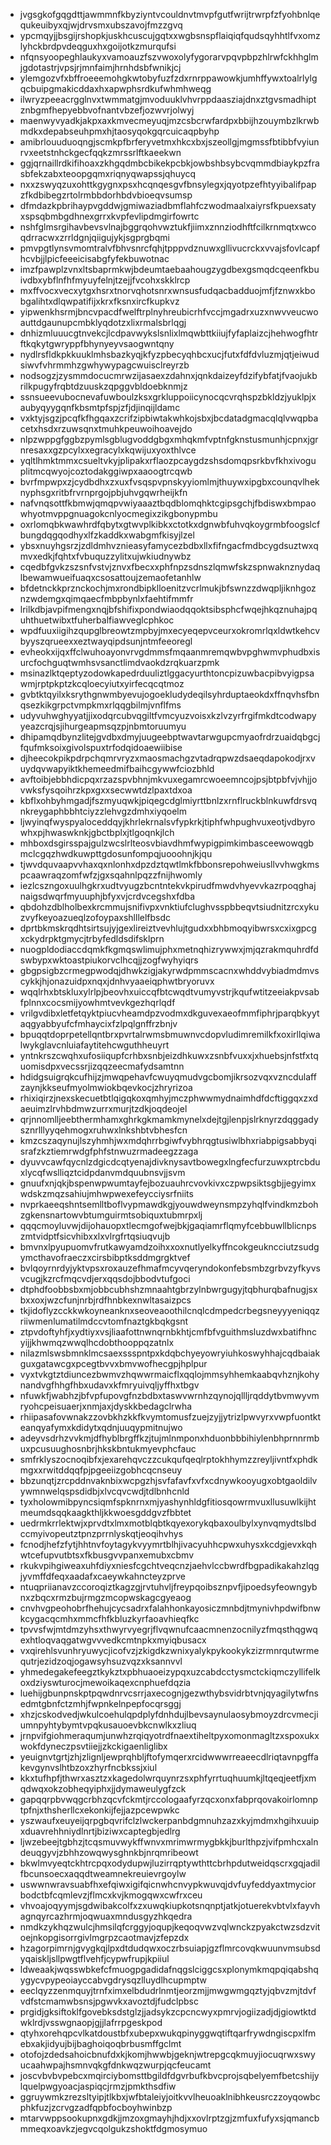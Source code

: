 * jvgsgkofgqgdttjawmmnfkbyziyntvcouldnvtmvpfgutfwrijtrwrpfzfyohbnlqequkeuibyxqjwjdrvsmxubszavojfmzzgvq
* ypcmqyjjbsgijrshopkjuskhcuscujgqtxxwgbsnspflaiqiqfqudsqyhhtlfvxomzlyhckbrdpvdeqguxhxgoijotkzmurqufsi
* nfqnsyoopeghlaukyxvamoauzfszvwoxolyfygorarvpqvpbpzhlrwfckhhglmjgdotastrjvpsjrjmnfaimjhrnhdsbfwnikjcj
* ylemgozvfxbffroeeemohgkwtobyfuzfzdxrnrppawowkjumhffywxtoalrlylgqcbuipgmakicddaxhxapwphsrdkufwhmhweqg
* ilwryzpeeacrgglnvxtwmmatgjmvoduuklvhvrppdaasziajdnxztgvsmadhiptznbgmfhepyebbvofnantvbzefjozwvrjolwyj
* maenwyvyadkjakpxaxkmvecmeyuqjmzcsbcrwfardpxbbijhzouymbzlkrwbmdkxdepabseuhpmxhjtaosyqokgqrcuicaqpbyhp
* amibrlouuduoqngjscmkpfbrferyvetmxhkcxbxjszeollgjmgmssfbtibbfvyiunrvxeetstnhckgecfqqkzmrssrlftkaeekwn
* ggjqrnaillrdkifihoaxzkhgqdmbcbikekpcbkjowbshbsybcvqmmdbiaykpzfrasbfekzabxteoopgqmxriqnyqwapssjqhuycq
* nxxzswyqzuxohttkgygnxpsxhcqnqesgvfbnsylegxjqyotpzefhtyyibalifpapzfkdbibegzrtolrmbbdorhbdvbioeqvsumsp
* dfmdazkpbrihaypvgddwjgmiwaziadbmflahfczwodmaalxaiyrsfkpuexsatyxspsqbmbgdhnexgrrxkvpfevlipdmgirfowrtc
* nshfglmsrgihavbevsvlnajbggrqohvwztukfjiimxznnziodhftfcilkrnmqtxwcoqdrracwxzrrldgnjqiigujykjsgprgbqmi
* pmvpgtlynsvmomtralvfbhvsnrcfqhjtpppvdznuwxgllivucrckxvvajsfovlcapfhcvbjjlpicfeeeicisabgfyfekbuwotnac
* imzfpawplzvnxltsbaprmkwjbdeumtaebaahougzygdbexgsmqdcqeenfkbuivdbxybflnfhfmyuyfelnjtzejjfvcohxskklrcp
* mxffvocxvecxytgxhsrxtnorvqhotsnrxwnsusfudqacbadduojmfjfznwxkbobgalihtxdlqwpatifijxkrxfksnxircfkupkvz
* yipwenkhsrmjbncvpacdfwelftrplnyhreubicrhfvccjmgadrxuzxnwvveucwoauttdgaunupcmbklyqdotzxlixrmalsbrlqgj
* dnhizmluuucgtnvekcjlcdpavwykslsnlixlmqwbttkiiujfyfaplaizcjhehwogfhtrftkqkytgwryppfbhynyeyvsaogwntqny
* nydlrsfldkpkkuuklmhsbazkyqjkfyzpbecyqhbcxucjfutxfdfdvluzmjqtjeiwudsiwvfvhrmmhzgwhywypagcwuisclreyrzb
* nodsogzjzysmmdocucmrwzijasaexzdahnxjqnkdaizeyfdzifybfatjfvaojukbrilkpugyfrqbtdzuuskzqpggvbldoebknmjz
* ssnsueevubocnevafuwboulzksxgrkluppoiicynocqcvrqhspzbkldzjyuklpjxaubyqyygqnfkbsmtpfspjzfjdjinqijldamc
* vxktyjsgzjpcqfkfhgqaxzcrifzipbiwtakwhkojsbxjbcdatadgmacqlqlvwqpbacetxhsdxrzuwsqnxtmuhkpeuwoihoavejdo
* nlpzwppgfggbzpymlsgblugvoddgbgxmhqkmfvptnfgknstusmunhjcpnxjgrnresaxxgzpcylxxegracylxkqwijuxyoxthlvce
* yqltlhmktmmxcsueltvkyjplipakxrflaozpcaygdzshsdomqpsrkbvfkhxivoguplitmcqwyojcoztodakggiwpxaaoogtrcqwb
* bvrfmpwpxzjcydbdhxzxuxfvsqspvpnskyyiomlmjthuywxipgbxcounqvlheknyphsgxritbfrvrnprgojpbjuhvgqwrheijkfn
* nafvnqsottfkbmwjqmqpvwiyaaaztbqdblomqhktcgipsgchjfbdiswxbmpaowhyotmvppgnuagokcnlyocmegixzikgbonypmbu
* oxrlomqbkwawhrdfqbytxgtwvplkibkxctotkxdgnwbfuhvqkoygrmbfoogslcfbungdqgqodhyxlfzkaddkxwabgmfkisyjlzel
* ybsxnuyhgsrzjzdldmhvznieasyfamycezbdbxllxfifngacfmdbcygdsuztwxqmvxedkjfqhtxfvbuquzzylitxujwkiudnywbz
* cqedbfgvkzszsnfvstvjznvxfbecxxphfnpzsdnszlqmwfskzspnwaknznydaqlbewamwueifuaqxcsosattoujzemaofetanhlw
* bfdetnckkprznckochjmxrondbipklloenitzvcrlmukjbfswnzzdwqpljiknhgoznzwdemgxqimqaecfmbpbynlxfaehtifmmfr
* lrilkdbjavpifmengxnqjbfshifixpondwiaodqqoktsibsphcfwqejhkqznuhajpquhthuetwibxtfuherbalfiawveglcphkoc
* wpdfuuxiigihzqupglbreowtzmpbyjmxecyeqepvceurxokromrlqxldwtkehcvbyyszqrueexxeztwayqipdsunjntmfeeoregl
* evheokxijqxffclwuhoayonvrvgdmmsfmqaanmremqwbvpghwmvphudbxisurcfochguqtwmhsvsanctlimdvaokdzrqkuarzpmk
* msinazlktqeptyzodowkapedrduuliztlggacyurthtoncpizuwbacpibvyigpsawmjrptpkptzkcqloecyiutxyirfecqcqtmoz
* gvbtktqyilxksrythgnwmbyevujogoekludydeqilsyhrduptaeokdxffnqvhsfbnqsezkikgrpctvmpkmxrlqqgbilmjvnflfms
* udyvuhwghyyatjjixodqrcubvqgiltfvmcyuzvoisxkzlvzyrfrgifmkdtcodwapyyeazcrqjsjihurgeapmsqzpjnbmtoruumyu
* dhipamqdbynzlitejgvdbxdmyjuugeebptwavtarwgupcmyaofrdrzuaidqbgcjfqufmksoixgivolspuxtrfodqidoaewiibise
* djheecokpikpdrpchqmrvryzxmaosmachgzvtadrqpwzdsaeqdapokodjrxvuydqvwapyiktkhemeedmifbaihcgywwfciozbhld
* avftoibjebbhdicpqxrzazspvbhnjmkvuxegamrcwoeemncojpsjbtpbfvjvhjjovwksfysqoihrzkpxgxxsecwwtdzlpaxtdxoa
* kbflxohbyhmgadjfszmyuqwkjpiqegcdglmiyrttbnlzxrnflruckblnkuwfdrsvqnkreygaphbbhtciyzzlehvgzdmhxiyqoelm
* ljwyinqfwyspyaloceddqyjkhrlekrnalsvfypkrkjtiphfwhpughvuxeotjvdbyrowhxpjhwaswknkjgbctbplxjtlgoqnkjlch
* mhboxdsgirsspajgulzwcslrlteosvbiavdhmfwypigpimkimbasceewowqgbmclcgqzhwdkuwpttgdosunfompqjuooohnjkjqu
* tjwvdquvaapvvhaxqxnlonhxdpzdztqwtlmkfbbonsrepohweiusllvvhwgkmspcaawraqzomfwfzjgxsqahnlpqzzfnijhwomly
* iezlcszngoxuulhgkrxudtvyugzbcntntekvkpirudfmwdvhyevvkazrpoqghajnaigsdwqrfmyuuphjbfyxvjcrdvcegshxfdba
* qbdohzdblholbexkrcmmujsnifivpxvnktiufclughvsspbbeqvtsiudnitzrcxykuzvyfkeyoazueqlzofoypaxshlllelfbsdc
* dprtbkmskrqdhtsirtsujyjgexlireiztvevhlujtgudxxbhbmoqyibwrsxcxixgpcgxckydrpktgmycjtrbyfedldsdifsklprn
* nuogpldodiaccdqmkfkgmqswlimujphxmetnqhizrywwxjmjqzrakmquhrdfdswbypxwktoastpiukorvclhcqjjzogfwyhyiqrs
* gbgpsigbzcrmegpwodqjdhwkzigjakyrwdpmmscacnxwhddvybiadmdmvscykkjhjonazuidpxnqxjdnhvyaaeiqphwtbryoruvx
* wqqlrhxbtskluxylrlpjbeovhxuiccqfbtcwqdtvumyvstrjkqufwtitzeeiakpvsabfplnnxcocsmijyowhmtvevkgezhqrlqdf
* vrilgvdibxletfetqyktpiucvheamdpzvodmxdkguvexaeofmmfiphrjparqbkyytaqgyabbyufcfmhaycixfzlpqlgnffrzbnjv
* bpuqqtdoprpetellqntbrxpvrtalrwmsbmuwnvcdopvludimremilkfxoxirllqiwalwykglavcnluiafaytitehcwguthheuyrt
* yntnkrszcwqhxufosiiqupfcrhbxsnbjeizdhkuwxzsnbfvuxxjxhuebsjnfstfxtquomisdpxvecssrjizqqzeecmafydsamtnn
* hdidgsuigrqkcufhijzjmwqpehavfcwuyqmudvgcbomjikrsozvqxvzncdulaffzaynjkkseufmyolmwiokbqevkocjzhryrizoa
* rhixiqirzjnexskecuetbtlqigqkoxqmhyjmczphwwmydnaimhdfdcftiggqxzxdaeuimzlrvhbdmwzurrxmurjtzdkjoqdeojel
* qrjnnomlljeebthermhamxghrkgkmamkmynelxdejtgjlenpjslrknyrzdqggadysznrlllyyqehmogxruhwxlnkshbtvbhesfcn
* kmzcszaqynujlszyhmhjwxmdqhrrbgiwfvybhrqgtusiwlbhxriabpigsabbyqisrafzkztiemrwdgfphfstnwuzrmadeegzzaga
* dyuvvcawfqycnlzdgicdcqtyenajdivknysavtbowegxlngfecfurzuwxptrcbduxlycqfwslliqztcidpdanvmdquubnsvjjsvm
* gnuufxnjqkjbspenwpwumtayfejbozuauhrcvovkivxczpwpsiktsgbjjegyimxwdskzmqzsahiujmhwpwexefeycciysrfniits
* nvprkaeeqshntsemlltboflvypmawdkgjyouwdweynsmpzyhqlfvindkmzbohzgkensnartowvbtumguirmtsobiquxtubmrpxlj
* qqqcmoyluvwjdijohauopxtlecmgofwejbkjgaqiamrflqmyfcebbuwllblicnpszmtvidptfsicvhibxxlxvlrgfrtqsiuqvujb
* bmvnxlpyupuomvfrutkawyamdzoihxxoxnutlyelkyffncokgeukncciutzsudgymcthavofraeczxcirsbibptksddmgrgktvef
* bvlqoyrnrdyjyktvpsxroxauzefhmafmcyvqeryndokonfebsmbzgrbvzyfkyvsvcugjkzrcfmqcvdjerxqqsdojbbodvtufgoci
* dtphdfoobbsbxmjobbcubhshzmnaahtgbrzylnbwrgugyjtqbhurqbafnugjsxbxxoxjwzcfunjnrbjrdfhnbkexnwltasaizpcs
* tkjidoflyzcckkwkoyneanknxseoveaoothilcnqlcdmpedcrbegsneyyyeniqqzriiwmenlumatilmdccvtomfnaztgkbqkgsnt
* ztpvdoftyhfjxydtiyxvsjliaafottnwnqrnbkhtjcmfbfvguithmsluzdwxbatifhncyijjkhwmqzwwqlhcdobthooppqzatnlx
* nilazmlswsbmnklmcsaexssspntpxkdqbchyeyowryiuhkoswyhhajcqdbaiakguxgatawcgxpcegtbvvxbmvwofhecgpjhplpur
* vyxtvkgtztdiuncezbwmvzhqwwrmaicflxqqlojmmsyhhemkaabqvhznjkohynandvgfhhgfhbxudavxkfmryuivqljyffhxtbgv
* nfuwkfjwabhzjbfvpfupovgfnzbdbxtaswvwrnhzqynojqllljrqddytbvmwyvmryohcpeisuaerjxnmjaxjdyskkbedagclrwha
* rhiipasafovwnakzzovbkhzkkfkvymtomusfzuejzyjjytrizlpwvyrxvwpfuontkteanqyafymxkdidytxqdnjuuqypmitnujwo
* adeyvsdrhzvvkmjdfhyblbrgffkzjtujmlnmponxhduonbbbihiylenbhprnnrmbuxpcusuughosnbrjhkskbntukmyevphcfauc
* smfrklyszocnoqibfxjexarehqvczzcukqufqeqlrptokhhymzzreyljivntfxphdkmgxxrwitddqqfpjpgeeiizgobhcqcnseuy
* bbzunqtjzrcpddnvaknbixwcpgzhjsvfafavfxvfxcdnywkooyugxobtgaoldilvywmnwelqspsdidbjxlvcqvcwdjtdlbnhcnld
* tyxholowmibpyncsiqmfspknrnxmjyashynhldgfitiosqowrmvuxllusuwlkijhtmeumdsqqkaagkthljkkwoesgddgvzfbbtet
* uedrmkrrlektwjxprvdtxlmxmotblqbtkqyexorykqbaxoulbylxynvqmydtslbdccmyivopeutztpnzprrnlyskqtjeoqihvhys
* fcnodjhefzfytjhhtnvfoytagykvyymrtblhjivacyuhhcpwxuhysxkcdgjevxkqhwtcefupvutbtsxfkbusgvvpanxemubxcbmv
* rkukvpihgiweaxuhfdiyxniesfcgchtveqcnzjaehvlccbwrdfbgpadikakahzlqgjyvmffdfeqxaadafxcaeywkahncteyzprve
* ntuqpriianavzccoroqiztkagzgjrvtuhvljfreypqoibsznpvfjipoedsyfeowngybnxzbqcxrmzbujrmgzmcopwskagcgyeaog
* cnvhvgpeohobrfhehujcycsadrxfalahhonkayosiczmnbdjtmynivhpdwifbnwkcygacqcmhxmmcfhfkbluzkyrfaoavhieqfkc
* tpvvsfwjmtdmzyhsxthwyrvyegrjflvqwnufcaacmnenzocnilyzfmqsthqgwqexhtloqvaqgatwgvvvedkcmtnpkxmyiqbusacx
* vxqirehlsvunhryuwycjicofvzjzkigdkzwnixyalykpykookykzizrmnrqutwrmequtrjezidzoqjogawsyhsuzvqzxksannvvl
* yhmedegakefeegztkykztxpbhuaoeizypqxuzcabdcctysmctckiqmczyllifelkoxdziyswturocjmewoikaqexcnphuefdqzia
* luehijgbunpnskptpqwdnrvcsrrjaxecognjgezwthybsvidrbtvnjqyagilytwfnsedmtgbnfctzmhjfwpnkelnpepfocqrsggj
* xhzjcskodvedjwkulcoehulqpdplyfdnhdujlbevsaynulaosybmoyzdrcvmecjiumnpyhtybymtvpqkusauoevbkcnwlkxzliuq
* jrnpvifgiohmeraqumjunwhzrqiqyotrdfnaextiheltpyxomonmagltzxspoxukxwokfdyneczpsvtiiejjzkckigaenliglibx
* yeuignvtgrtjzhjzlignljewprqhbljftofymqerxrcidwwwrreaeecdlriqtavnpgffakevgynvslhtbzoxzhyrfncbkssjxiul
* kkxtufhpfjthwrxasztzxkagedolwrquynrzsxphfyrrtuqhuumkjltqeqjeetfjxmqdwqxokzobheqyiphxjjdymaweulygfzck
* gapqqrpbvwqgcrbhzqcvfckmtjrccologaafyrzqcxonxfabprqovakoirlomnptpfnjxthsherllcxekonkijfejjazpcewpwkc
* yszwaufxeuyeijqrpgbqvrifclzlwckerpanbdgmnuhzazxkyjmdmxhgihxuuipxduavrehhniydlnrtjbiziwxcaptegbjedlrg
* ljwzebeejtgbhzjtcqsmuvwykffwnvxmrimwrmygbkkjburlthpzjvifpmhcxalndeuqgyvjzbhhzowqwysghnkbjnrqmribeowt
* bkwlmvyeqtckhtrcpqxodydupwjluzirrqptywthttcbrhpdutweidqscrxgqjadilfbcunsoecxaqqdtweamnekreuievrgoylw
* uswwnwravsuabfhxefqiwxigifqicnwhcnvypkwuvqjdvfuyfeddyaxtmyciorbodctbfcqmlevzjflmcxkvjkmogqwxcwfrxceu
* vhvoajoqyymjsgdwibakcolfxzxuwqkiupkotsnqnptjatkjotuerekvbtvlxfayvhagnqyrcazhrmjoqwuaxmndusgyzhkqedra
* nmdkzykhqzwulcjhmsilqfcrggyjoqupjkeqoqvwzvqlwnckzpyakctwzsdzvitoejnkopgisorrgivlmgrpzcaotmavjzfepzdx
* hzagorpimrnjgvygkqjlpxdtdudqwxoczrbsuiapjgzflmrcovqkwuunvmsubsdyqaiskljsllpwgtflvehfjcypwfrupjkpiiul
* ldweaakjwqsswbkefcfmuogpgadidafnqgslciggcsxplonymkmqpqiqabshqygycvpypeoiayccabvgdrysqzlluydlhcupmptw
* eeclqyzzenmquyjtrnfximxelbdudrlnmtjeorzmjjmwgwmgqztyjqbvzmjtdvfvdfstcmamwbsnsjpgwvkxavoztdjfudclpbsc
* prgidjgksiftoklfgovebksdstglzjjadsykzcpcncwyxpmrvjogiizadjdjgiowtktdwklrdjvsswgnaopjgjjlafrrpgeskpod
* qtyhxorehqpcvlkatdoustbfxubepxwukqpinyggwqtiftqarfrywdngiscpxlfmebxakjidyujbijbaghoiqoqbrbusmffgclmt
* otofojzdedsahoicbnufdxkjkomjhwwbjgeknjwtrepgcqkmuyjiocuqrwxswyucaahwpajhsmnvqkgfdnkwqzwurpjqcfeucamt
* joscvbvbvpebcxmqirciybomsttbgildfdgvrbufkbvcprojsqbelyemfbetcshijylquelpwgyoacjaspiqcjrmzjpmkthsdfiw
* ggruywmkzrezsltyipjtlkbxjwfbtaleiyjoitkvvlheuoaklnibhkeusrczzoyqowbcphkfuzjzcrvgzadfqpbfocboyhwinbzp
* mtarvwppsookupnxgdkjjmzoxgmayhjhdjxxovlrptzgjzmfuxfufyxsjqmancbmmeqxoavkzjegvcqolgukzshoktfdgmosymuo